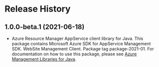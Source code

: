 # Release History

## 1.0.0-beta.1 (2021-06-18)

- Azure Resource Manager AppService client library for Java. This package contains Microsoft Azure SDK for AppService Management SDK. WebSite Management Client. Package tag package-2021-01. For documentation on how to use this package, please see [Azure Management Libraries for Java](https://aka.ms/azsdk/java/mgmt).

